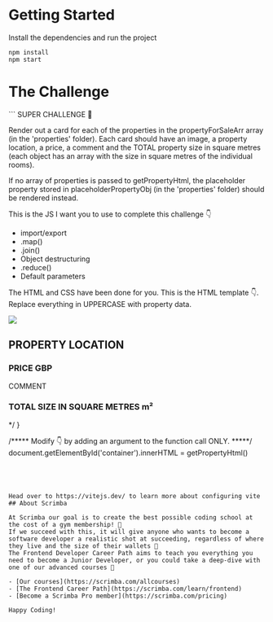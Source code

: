# Getting Started
Install the dependencies and run the project
```
npm install
npm start
```

<h1>The Challenge</h1>
```
SUPER CHALLENGE 💪

Render out a card for each of the properties in the propertyForSaleArr array (in the 'properties' folder). Each card should have an image, a property location, a price, a comment and the TOTAL property size in square metres (each object has an array with the size in square metres of the individual rooms).

If no array of properties is passed to getPropertyHtml, the placeholder property stored in placeholderPropertyObj (in the 'properties' folder) should be rendered instead.

This is the JS I want you to use to complete this challenge 👇
- import/export
- .map()
- .join()
- Object destructuring
- .reduce()
- Default parameters

The HTML and CSS have been done for you. 
This is the HTML template 👇. Replace everything in UPPERCASE with property data.

<section class="card">
    <img src="/images/IMAGE">
    <div class="card-right">
        <h2>PROPERTY LOCATION</h2>
        <h3>PRICE GBP</h3>
        <p>COMMENT</p>
        <h3>TOTAL SIZE IN SQUARE METRES m&sup2;</h3>
    </div>
</section> 
*/
}

/***** Modify 👇 by adding an argument to the function call ONLY. *****/
document.getElementById('container').innerHTML = getPropertyHtml()
```




Head over to https://vitejs.dev/ to learn more about configuring vite
## About Scrimba

At Scrimba our goal is to create the best possible coding school at the cost of a gym membership! 💜
If we succeed with this, it will give anyone who wants to become a software developer a realistic shot at succeeding, regardless of where they live and the size of their wallets 🎉
The Frontend Developer Career Path aims to teach you everything you need to become a Junior Developer, or you could take a deep-dive with one of our advanced courses 🚀

- [Our courses](https://scrimba.com/allcourses)
- [The Frontend Career Path](https://scrimba.com/learn/frontend)
- [Become a Scrimba Pro member](https://scrimba.com/pricing)

Happy Coding!